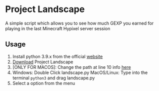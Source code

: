 # Project Landscape
A simple script which allows you to see how much GEXP you earned for playing in the last Minecraft Hypixel server session

## Usage
1. Install python 3.9.x from the official [website](https://www.python.org/downloads/)
2. [Download](https://github.com/Vincenzo160/project-landscape/releases) Project Landscape
3. [ONLY FOR MACOS]: Change the path at line 10 info [here](https://github.com/Vincenzo160/project-landscape/wiki/Setting-the-path-for-the-MacOS-Version)
4. Windows: Double Click landscape.py MacOS/Linux: Type into the terminal `python3` and drag landscape.py
5. Select a option from the menu

